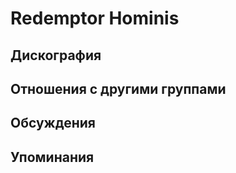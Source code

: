 # Redemptor Hominis



## Дискография


## Отношения с другими группами


## Обсуждения


## Упоминания

